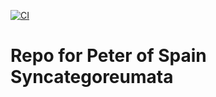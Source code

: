 [![CI](https://github.com/scta-texts/hispanussyncategoreumata/actions/workflows/validation.yml/badge.svg?branch=master)](https://github.com/scta-texts/hispanussyncategoreumata/actions/workflows/validation.yml)

# Repo for Peter of Spain Syncategoreumata
